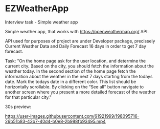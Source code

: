 # EZWeatherApp
Interview task - Simple weather app

Simple weather app, that works with https://openweathermap.org/ API.

API used for purposes of project are under Developer package, precissely Current Weather Data and Daily Forecast 16 days in order to get 7 day forecast.


Task: "On the home page ask for the user location, and determine the current city. Based on the city, you should fetch the information about the weather today. In the second section of the home page fetch the information about the weather in the next 7 days starting from the todays date. Mark the todays date in a different color. This list should be horizontally scrollable. By clicking on the “See all” button navigate to another screen where you present a more detailed forecast of the weather for that particular city."


30s preview:

https://user-images.githubusercontent.com/61921999/198095716-26b51b83-43b7-40d4-b0e8-2b988fb93495.mp4

